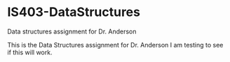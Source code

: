 # IS403-DataStructures
Data structures assignment for Dr. Anderson

This is the Data Structures assignment for Dr. Anderson
I am testing to see if this will work.